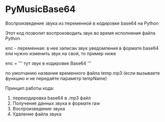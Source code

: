 # PyMusicBase64
Воспроизведение звука из переменной в кодировке base64 на Python

Этот код позволит воспроизводить звук во время исполнения файла Python

enc - переменная: в нее записан звук уведомления в формате base64
ели нужно изменить звук на свой, то пример ниже

enc = '''
тут звук в кодировке Base64
'''

по умолчанию название временного файла temp.mp3 (если вызываете функцию и не передаёте параметр tempName)


Принцип работы кода:
  1. перекодировка base64 в .mp3 файл
  2. Получение данных звука в формате raw
  3. Воспроизведение звука
  4. Удаление файла звука

